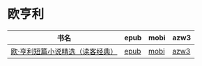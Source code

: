 # 欧亨利

| 书名 | epub | mobi | azw3 |
| --- | --- | --- | --- |
| [欧·亨利短篇小说精选（读客经典）](http://ct.dalanmei.com/f/31084289-572009870-21b02c) | [epub](http://ct.dalanmei.com/f/31084289-572009870-21b02c) | [mobi](http://ct.dalanmei.com/f/31084289-571562721-27f1f9) | [azw3](http://ct.dalanmei.com/f/31084289-571911025-ca7be5) |
